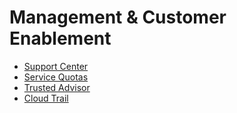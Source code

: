 # Management & Customer Enablement

- [Support Center](docs/Support_center.docx)
- [Service Quotas](docs/Service_quotas.docx)
- [Trusted Advisor](docs/trusted_advisor.docx)
- [Cloud Trail](docs/CloudTrail.docx)
